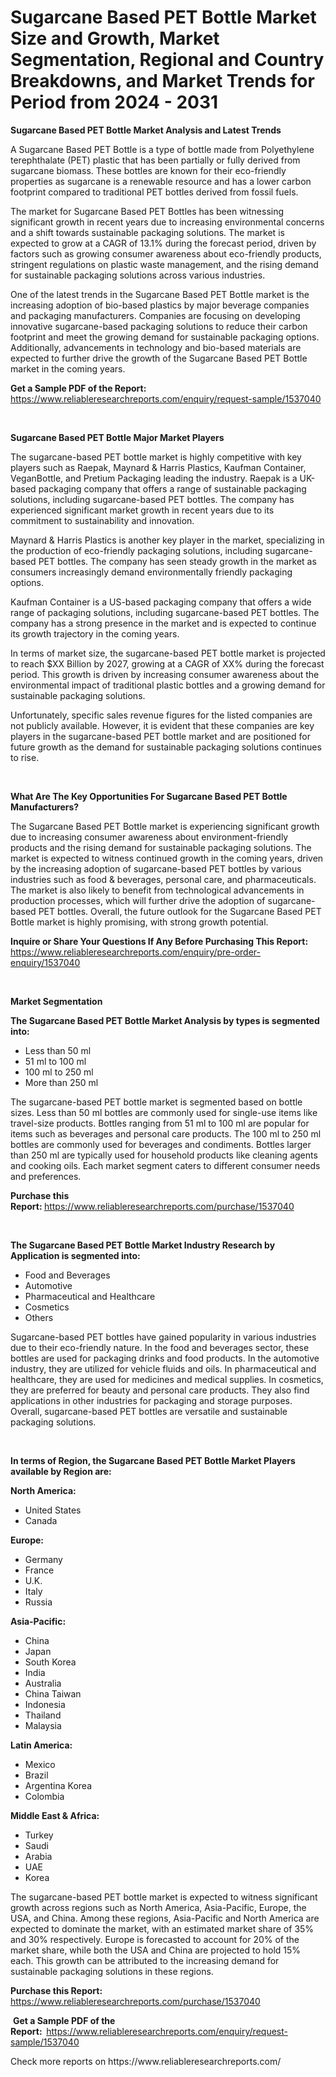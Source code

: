 <p><h1>Sugarcane Based PET Bottle Market Size and Growth, Market Segmentation, Regional and Country Breakdowns, and Market Trends for Period from 2024 -  2031</h1></p><p><strong>Sugarcane Based PET Bottle Market Analysis and Latest Trends</strong></p>
<p><p>A Sugarcane Based PET Bottle is a type of bottle made from Polyethylene terephthalate (PET) plastic that has been partially or fully derived from sugarcane biomass. These bottles are known for their eco-friendly properties as sugarcane is a renewable resource and has a lower carbon footprint compared to traditional PET bottles derived from fossil fuels.</p><p>The market for Sugarcane Based PET Bottles has been witnessing significant growth in recent years due to increasing environmental concerns and a shift towards sustainable packaging solutions. The market is expected to grow at a CAGR of 13.1% during the forecast period, driven by factors such as growing consumer awareness about eco-friendly products, stringent regulations on plastic waste management, and the rising demand for sustainable packaging solutions across various industries.</p><p>One of the latest trends in the Sugarcane Based PET Bottle market is the increasing adoption of bio-based plastics by major beverage companies and packaging manufacturers. Companies are focusing on developing innovative sugarcane-based packaging solutions to reduce their carbon footprint and meet the growing demand for sustainable packaging options. Additionally, advancements in technology and bio-based materials are expected to further drive the growth of the Sugarcane Based PET Bottle market in the coming years.</p></p>
<p><strong>Get a Sample PDF of the Report:&nbsp;</strong> <a href="https://www.reliableresearchreports.com/enquiry/request-sample/1537040">https://www.reliableresearchreports.com/enquiry/request-sample/1537040</a></p>
<p>&nbsp;</p>
<p><strong>Sugarcane Based PET Bottle Major Market Players</strong></p>
<p><p>The sugarcane-based PET bottle market is highly competitive with key players such as Raepak, Maynard & Harris Plastics, Kaufman Container, VeganBottle, and Pretium Packaging leading the industry. Raepak is a UK-based packaging company that offers a range of sustainable packaging solutions, including sugarcane-based PET bottles. The company has experienced significant market growth in recent years due to its commitment to sustainability and innovation.</p><p>Maynard & Harris Plastics is another key player in the market, specializing in the production of eco-friendly packaging solutions, including sugarcane-based PET bottles. The company has seen steady growth in the market as consumers increasingly demand environmentally friendly packaging options.</p><p>Kaufman Container is a US-based packaging company that offers a wide range of packaging solutions, including sugarcane-based PET bottles. The company has a strong presence in the market and is expected to continue its growth trajectory in the coming years.</p><p>In terms of market size, the sugarcane-based PET bottle market is projected to reach $XX Billion by 2027, growing at a CAGR of XX% during the forecast period. This growth is driven by increasing consumer awareness about the environmental impact of traditional plastic bottles and a growing demand for sustainable packaging solutions.</p><p>Unfortunately, specific sales revenue figures for the listed companies are not publicly available. However, it is evident that these companies are key players in the sugarcane-based PET bottle market and are positioned for future growth as the demand for sustainable packaging solutions continues to rise.</p></p>
<p>&nbsp;</p>
<p><strong>What Are The Key Opportunities For Sugarcane Based PET Bottle Manufacturers?</strong></p>
<p><p>The Sugarcane Based PET Bottle market is experiencing significant growth due to increasing consumer awareness about environment-friendly products and the rising demand for sustainable packaging solutions. The market is expected to witness continued growth in the coming years, driven by the increasing adoption of sugarcane-based PET bottles by various industries such as food & beverages, personal care, and pharmaceuticals. The market is also likely to benefit from technological advancements in production processes, which will further drive the adoption of sugarcane-based PET bottles. Overall, the future outlook for the Sugarcane Based PET Bottle market is highly promising, with strong growth potential.</p></p>
<p><strong>Inquire or Share Your Questions If Any Before Purchasing This Report:</strong> <a href="https://www.reliableresearchreports.com/enquiry/pre-order-enquiry/1537040">https://www.reliableresearchreports.com/enquiry/pre-order-enquiry/1537040</a></p>
<p>&nbsp;</p>
<p><strong>Market Segmentation</strong></p>
<p><strong>The Sugarcane Based PET Bottle Market Analysis by types is segmented into:</strong></p>
<p><ul><li>Less than 50 ml</li><li>51 ml to 100 ml</li><li>100 ml to 250 ml</li><li>More than 250 ml</li></ul></p>
<p><p>The sugarcane-based PET bottle market is segmented based on bottle sizes. Less than 50 ml bottles are commonly used for single-use items like travel-size products. Bottles ranging from 51 ml to 100 ml are popular for items such as beverages and personal care products. The 100 ml to 250 ml bottles are commonly used for beverages and condiments. Bottles larger than 250 ml are typically used for household products like cleaning agents and cooking oils. Each market segment caters to different consumer needs and preferences.</p></p>
<p><strong>Purchase this Report:&nbsp;</strong><a href="https://www.reliableresearchreports.com/purchase/1537040">https://www.reliableresearchreports.com/purchase/1537040</a></p>
<p>&nbsp;</p>
<p><strong>The Sugarcane Based PET Bottle Market Industry Research by Application is segmented into:</strong></p>
<p><ul><li>Food and Beverages</li><li>Automotive</li><li>Pharmaceutical and Healthcare</li><li>Cosmetics</li><li>Others</li></ul></p>
<p><p>Sugarcane-based PET bottles have gained popularity in various industries due to their eco-friendly nature. In the food and beverages sector, these bottles are used for packaging drinks and food products. In the automotive industry, they are utilized for vehicle fluids and oils. In pharmaceutical and healthcare, they are used for medicines and medical supplies. In cosmetics, they are preferred for beauty and personal care products. They also find applications in other industries for packaging and storage purposes. Overall, sugarcane-based PET bottles are versatile and sustainable packaging solutions.</p></p>
<p>&nbsp;</p>
<p><strong>In terms of Region, the Sugarcane Based PET Bottle Market Players available by Region are:</strong></p>
<p>
    <p> <strong> North America: </strong>
        <ul>
            <li>United States</li>
            <li>Canada</li>
        </ul>
        </p> 
    <p> <strong> Europe: </strong>
        <ul>
            <li>Germany</li>
            <li>France</li>
            <li>U.K.</li>
            <li>Italy</li>
            <li>Russia</li>
        </ul>
        </p> 
    <p> <strong> Asia-Pacific: </strong>
        <ul>
            <li>China</li>
            <li>Japan</li>
            <li>South Korea</li>
            <li>India</li>
            <li>Australia</li>
            <li>China Taiwan</li>
            <li>Indonesia</li>
            <li>Thailand</li>
            <li>Malaysia</li>
        </ul>
        </p> 
    <p> <strong> Latin America: </strong>
        <ul>
            <li>Mexico</li>
            <li>Brazil</li>
            <li>Argentina Korea</li>
            <li>Colombia</li>
        </ul>
        </p> 
    <p> <strong> Middle East & Africa: </strong>
        <ul>
            <li>Turkey</li>
            <li>Saudi</li>
            <li>Arabia</li>
            <li>UAE</li>
            <li>Korea</li>
        </ul>
    </p>
    </p>
<p><p>The sugarcane-based PET bottle market is expected to witness significant growth across regions such as North America, Asia-Pacific, Europe, the USA, and China. Among these regions, Asia-Pacific and North America are expected to dominate the market, with an estimated market share of 35% and 30% respectively. Europe is forecasted to account for 20% of the market share, while both the USA and China are projected to hold 15% each. This growth can be attributed to the increasing demand for sustainable packaging solutions in these regions.</p></p>
<p><strong>Purchase this Report: </strong><a href="https://www.reliableresearchreports.com/purchase/1537040">https://www.reliableresearchreports.com/purchase/1537040</a></p>
<p>&nbsp;<strong>Get a Sample PDF of the Report:&nbsp;&nbsp;</strong><a href="https://www.reliableresearchreports.com/enquiry/request-sample/1537040">https://www.reliableresearchreports.com/enquiry/request-sample/1537040</a></p>
<p><strong></strong></p>
<p>Check more reports on https://www.reliableresearchreports.com/</p>